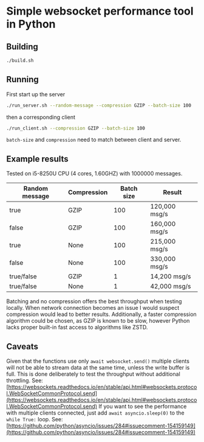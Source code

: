 # Simple websocket performance tool in Python

## Building
```bash
./build.sh
```

## Running
First start up the server
```bash
./run_server.sh --random-message --compression GZIP --batch-size 100
```
then a corresponding client
```bash
./run_client.sh --compression GZIP --batch-size 100
```

`batch-size` and `compression` need to match between client and server.


## Example results
Tested on i5-8250U CPU (4 cores, 1.60GHZ) with 1000000 messages.

| Random message | Compression | Batch size | Result |
| --- | --- | --- | --- |
| true | GZIP | 100 | 120,000 msg/s |
| false | GZIP | 100 | 160,000 msg/s |
| true | None | 100 | 215,000 msg/s |
| false | None | 100 | 330,000 msg/s |
| true/false | GZIP | 1 | 14,200 msg/s |
| true/false | None | 1 | 42,000 msg/s |

Batching and no compression offers the best throughput when testing locally.
When network connection becomes an issue I would suspect compression would lead to better results.
Additionally, a faster compression algorithm could be chosen, as GZIP is known to be slow, however Python lacks proper built-in fast access to algorithms like ZSTD.

## Caveats
Given that the functions use only `await websocket.send()` multiple clients will not be able to stream data at the same time, unless the write buffer is full.
This is done deliberately to test the throughput without additional throttling. 
See: [https://websockets.readthedocs.io/en/stable/api.html#websockets.protocol.WebSocketCommonProtocol.send](https://websockets.readthedocs.io/en/stable/api.html#websockets.protocol.WebSocketCommonProtocol.send)
If you want to see the performance with multiple clients connected, just add `await asyncio.sleep(0)` to the `while True:` loop.
See: [https://github.com/python/asyncio/issues/284#issuecomment-154159149](https://github.com/python/asyncio/issues/284#issuecomment-154159149)
 